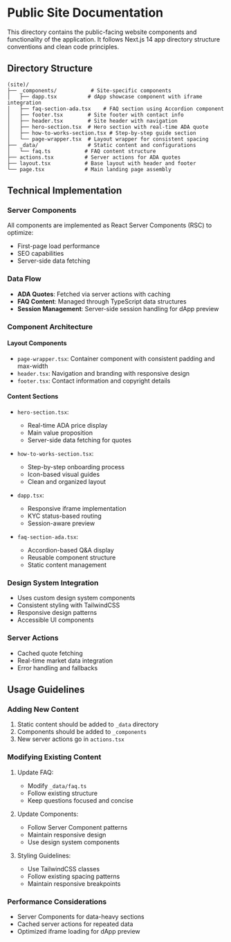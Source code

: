 # Public Site Documentation

This directory contains the public-facing website components and functionality of the application. It follows Next.js 14 app directory structure conventions and clean code principles.

## Directory Structure

```
(site)/
├── _components/           # Site-specific components
│   ├── dapp.tsx          # dApp showcase component with iframe integration
│   ├── faq-section-ada.tsx    # FAQ section using Accordion component
│   ├── footer.tsx        # Site footer with contact info
│   ├── header.tsx        # Site header with navigation
│   ├── hero-section.tsx  # Hero section with real-time ADA quote
│   ├── how-to-works-section.tsx # Step-by-step guide section
│   └── page-wrapper.tsx  # Layout wrapper for consistent spacing
├── _data/                # Static content and configurations
│   └── faq.ts           # FAQ content structure
├── actions.tsx          # Server actions for ADA quotes
├── layout.tsx           # Base layout with header and footer
└── page.tsx             # Main landing page assembly
```

## Technical Implementation

### Server Components
All components are implemented as React Server Components (RSC) to optimize:
- First-page load performance
- SEO capabilities
- Server-side data fetching

### Data Flow
- **ADA Quotes**: Fetched via server actions with caching
- **FAQ Content**: Managed through TypeScript data structures
- **Session Management**: Server-side session handling for dApp preview

### Component Architecture

#### Layout Components
- `page-wrapper.tsx`: Container component with consistent padding and max-width
- `header.tsx`: Navigation and branding with responsive design
- `footer.tsx`: Contact information and copyright details

#### Content Sections
- `hero-section.tsx`: 
  - Real-time ADA price display
  - Main value proposition
  - Server-side data fetching for quotes

- `how-to-works-section.tsx`:
  - Step-by-step onboarding process
  - Icon-based visual guides
  - Clean and organized layout

- `dapp.tsx`:
  - Responsive iframe implementation
  - KYC status-based routing
  - Session-aware preview

- `faq-section-ada.tsx`:
  - Accordion-based Q&A display
  - Reusable component structure
  - Static content management

### Design System Integration
- Uses custom design system components
- Consistent styling with TailwindCSS
- Responsive design patterns
- Accessible UI components

### Server Actions
- Cached quote fetching
- Real-time market data integration
- Error handling and fallbacks

## Usage Guidelines

### Adding New Content
1. Static content should be added to `_data` directory
2. Components should be added to `_components`
3. New server actions go in `actions.tsx`

### Modifying Existing Content
1. Update FAQ:
   - Modify `_data/faq.ts`
   - Follow existing structure
   - Keep questions focused and concise

2. Update Components:
   - Follow Server Component patterns
   - Maintain responsive design
   - Use design system components

3. Styling Guidelines:
   - Use TailwindCSS classes
   - Follow existing spacing patterns
   - Maintain responsive breakpoints

### Performance Considerations
- Server Components for data-heavy sections
- Cached server actions for repeated data
- Optimized iframe loading for dApp preview
``` 